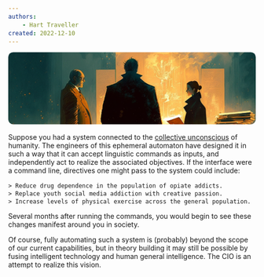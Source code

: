 ```yaml
---
authors:
    - Hart Traveller
created: 2022-12-10
---
```


<style>

    .md-typeset h1,
    .md-content__button {

        display: none;

    }

</style>

<img src="../../assets/page.introduction.png" style="clip-path: inset(64px 0px 64px 0px round 10px); margin: -64px 0px -64px 0px; ">

Suppose you had a system connected to the [collective unconscious](https://en.wikipedia.org/wiki/Collective_unconscious) of humanity. The engineers of this ephemeral automaton have designed it in such a way that it can accept linguistic commands as inputs, and independently act to realize the associated objectives. If the interface were a command line, directives one might pass to the system could include:

```
> Reduce drug dependence in the population of opiate addicts.
> Replace youth social media addiction with creative passion.
> Increase levels of physical exercise across the general population.
```

Several months after running the commands, you would begin to see these changes manifest around you in society.

Of course, fully automating such a system is (probably) beyond the scope of our current capabilities, but in theory building it may still be possible by fusing intelligent technology and human general intelligence. The CIO is an attempt to realize this vision.
